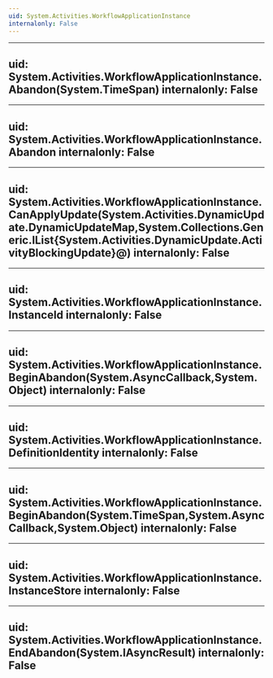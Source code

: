 ```yaml
---
uid: System.Activities.WorkflowApplicationInstance
internalonly: False
---
```


---
uid: System.Activities.WorkflowApplicationInstance.Abandon(System.TimeSpan)
internalonly: False
---

---
uid: System.Activities.WorkflowApplicationInstance.Abandon
internalonly: False
---

---
uid: System.Activities.WorkflowApplicationInstance.CanApplyUpdate(System.Activities.DynamicUpdate.DynamicUpdateMap,System.Collections.Generic.IList{System.Activities.DynamicUpdate.ActivityBlockingUpdate}@)
internalonly: False
---

---
uid: System.Activities.WorkflowApplicationInstance.InstanceId
internalonly: False
---

---
uid: System.Activities.WorkflowApplicationInstance.BeginAbandon(System.AsyncCallback,System.Object)
internalonly: False
---

---
uid: System.Activities.WorkflowApplicationInstance.DefinitionIdentity
internalonly: False
---

---
uid: System.Activities.WorkflowApplicationInstance.BeginAbandon(System.TimeSpan,System.AsyncCallback,System.Object)
internalonly: False
---

---
uid: System.Activities.WorkflowApplicationInstance.InstanceStore
internalonly: False
---

---
uid: System.Activities.WorkflowApplicationInstance.EndAbandon(System.IAsyncResult)
internalonly: False
---
